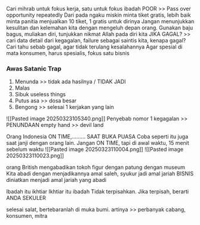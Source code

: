 Cari mihrab untuk fokus kerja, satu untuk fokus ibadah
POOR >> Pass over opportunity repeatedly
Dari pada ngaku miskin minta tiket gratis, lebih baik minta panitia menjualkan 10 tiket, 1 gratis untuk dirinya
Jangan menunjukkan kesulitan dan kelemahan kita dengan mengeluh depan orang.
Gunakan baju bagus, muliakan diri, tunjukkan nikmat Allah pada diri kita
JIKA GAGAL? >> cari data detail dari kegagalan, failure sebagai saintis kita, kenapa gagal? Cari tahu sebab gagal, agar tidak terulang kesalahannya
Agar spesial di mata konsumen, harus spesialis, fokus satu bisnis

### Awas Satanic Trap
1. Menunda >> tidak ada hasilnya / TIDAK JADI
2. Malas
3. Sibuk useless things
4. Putus asa >> dosa besar
5. Bengong >> selesai 1 kerjakan yang lain

![[Pasted image 20250323105340.png]]
Penyebab nomor 1 kegagalan >> PENUNDAAN
empty hand >> devil land

Orang Indonesia ON TIME,……… SAAT BUKA PUASA
Coba seperti itu juga saat janji dengan orang lain.
Jangan ON TIME, tapi di awal waktu, 15 menit sebelum waktu
![[Pasted image 20250323110004.png]]
![[Pasted image 20250323110023.png]]

orang British mengabadikan tokoh figur dengan patung dengan museum 
Kita abadi dengan menjadikannya amal saleh, syukur jadi amal jariah
BISNIS diniatkan menjadi amal jariah yang abadi

Ibadah itu ikhtiar
Ikhtiar itu ibadah
Tidak terpisahkan.
Jika terpisah, berarti ANDA SEKULER

selesai salat, bertebaranlah di muka bumi. 
artinya >> perbanyak cabang, konsumen, mitra